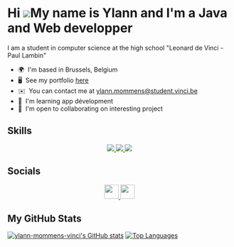 # Hi ![](https://user-images.githubusercontent.com/18350557/176309783-0785949b-9127-417c-8b55-ab5a4333674e.gif)My name is Ylann and I'm a Java and Web developper
 I am a student in computer science at the high school "Leonard de Vinci - Paul Lambin"
* 🌍  I'm based in Brussels, Belgium
* 🖥️  See my portfolio [here](http://#)
* ✉️  You can contact me at [ylann.mommens@student.vinci.be](mailto:ylann.mommens@student.vinci.be)
* 🧠  I'm learning app dévelopment
* 🤝  I'm open to collaborating on interesting project

## Skills  
<p align="center">
  <a href="https://skillicons.dev">
    <img src="https://skillicons.dev/icons?i=java,js,html,css,bootstrap,c,sqlite,postgres" />
  </a>

  <a href="https://skillicons.dev">
    <img src="https://skillicons.dev/icons?i=git,github,bash,discord,linux,nodejs" />
  </a>

  <a href="https://skillicons.dev">
    <img src="https://skillicons.dev/icons?i=idea,vscode" />
  </a>
</p> 

 ## Socials  
 <p align="center"> 
   <a href="https://www.github.com/ylann-mommens-vinci" target="_blank" rel="noreferrer"> 
     <picture> 
       <source media="(prefers-color-scheme: dark)" srcset="https://raw.githubusercontent.com/danielcranney/readme-generator/main/public/icons/socials/github-dark.svg" /> 
       <source media="(prefers-color-scheme: light)" srcset="https://raw.githubusercontent.com/danielcranney/readme-generator/main/public/icons/socials/github.svg" /> 
       <img src="https://raw.githubusercontent.com/danielcranney/readme-generator/main/public/icons/socials/github.svg" width="32" height="32" /> 
     </picture> 
   </a> 
   <a href="https://www.linkedin.com/in/ylann-mommens-0018671b5/" target="_blank" rel="noreferrer"> 
     <picture> 
       <source media="(prefers-color-scheme: dark)" srcset="https://raw.githubusercontent.com/danielcranney/readme-generator/main/public/icons/socials/linkedin-dark.svg" />      
       <source media="(prefers-color-scheme: light)" srcset="https://raw.githubusercontent.com/danielcranney/readme-generator/main/public/icons/socials/linkedin.svg" /> 
       <img src="https://raw.githubusercontent.com/danielcranney/readme-generator/main/public/icons/socials/linkedin.svg" width="32" height="32" /> 
     </picture> 
   </a>
 </p>

## My GitHub Stats
<a href="http://www.github.com/ylann-mommens-vinci"><img src="https://github-readme-stats.vercel.app/api?username=ylann-mommens-vinci&show_icons=true&hide=prs,&count_private=true&title_color=0891b2&text_color=ffffff&icon_color=0891b2&bg_color=1c1917&hide_border=true&show_icons=true" alt="ylann-mommens-vinci's GitHub stats" /></a>
<a href="https://github.com/ylann-mommens-vinci" align="left"><img src="https://github-readme-stats.vercel.app/api/top-langs/?username=ylann-mommens-vinci&langs_count=10&title_color=0891b2&text_color=ffffff&icon_color=0891b2&bg_color=1c1917&hide_border=true&locale=en&custom_title=Top%20%Languages" alt="Top Languages" /></a>
